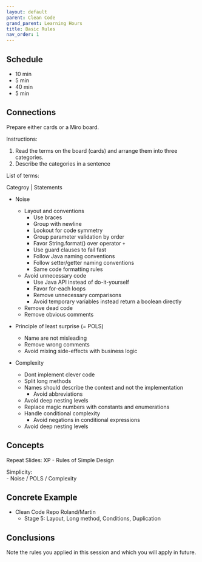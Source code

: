 ```yaml
---
layout: default
parent: Clean Code
grand_parent: Learning Hours
title: Basic Rules
nav_order: 1
---
```



## Schedule
- 10 min
- 5 min
- 40 min
- 5 min

## Connections

Prepare either cards or a Miro board.

Instructions:

1. Read the terms on the board (cards) and arrange them into three categories. 
2. Describe the categories in a sentence

List of terms:

Categroy | Statements


* Noise
  * Layout and conventions
    * Use braces
    * Group with newline
    * Lookout for code symmetry
    * Group parameter validation by order
    * Favor String.format() over operator `+`
    * Use guard clauses to fail fast
    * Follow Java naming conventions
    * Follow setter/getter naming conventions
    * Same code formatting rules
  * Avoid unnecessary code
    * Use Java API instead of do-it-yourself
    * Favor for-each loops
    * Remove unnecessary comparisons
    * Avoid temporary variables instead return a boolean directly
  * Remove dead code
  * Remove obvious comments

* Principle of least surprise (= POLS)
  * Name are not misleading
  * Remove wrong comments
  * Avoid mixing side-effects with business logic

* Complexity
  * Dont implement clever code
  * Split long methods
  * Names should describe the context and not the implementation
    * Avoid abbreviations
  * Avoid deep nesting levels
  * Replace magic numbers with constants and enumerations
  * Handle conditional complexity
    * Avoid negations in conditional expressions
  * Avoid deep nesting levels


## Concepts

Repeat Slides: XP - Rules of Simple Design

Simplicity:  
	- Noise / POLS / Complexity


## Concrete Example

* Clean Code Repo Roland/Martin
    * Stage 5: Layout, Long method, Conditions, Duplication


## Conclusions

Note the rules you applied in this session and which you will apply in future.
